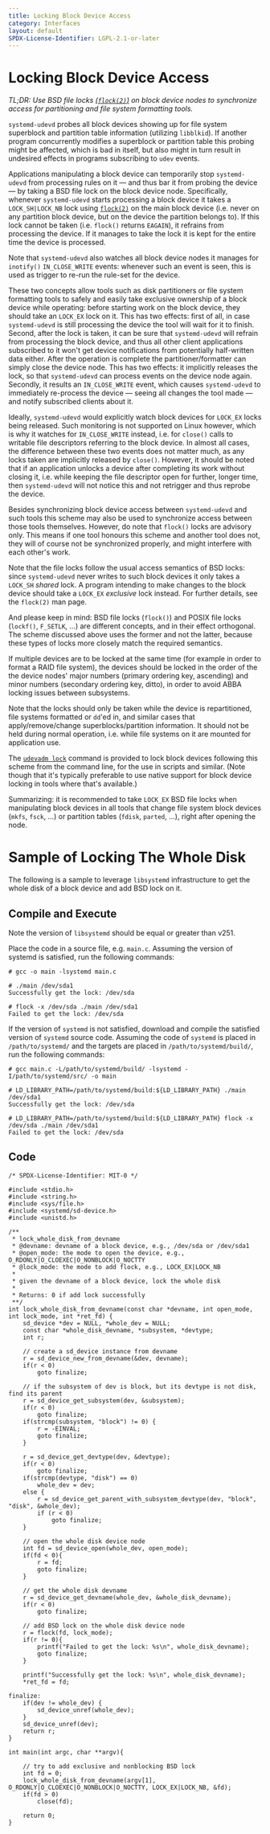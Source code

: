 ```yaml
---
title: Locking Block Device Access
category: Interfaces
layout: default
SPDX-License-Identifier: LGPL-2.1-or-later
---
```


# Locking Block Device Access

*TL;DR: Use BSD file locks
[(`flock(2)`)](https://man7.org/linux/man-pages/man2/flock.2.html) on block
device nodes to synchronize access for partitioning and file system formatting
tools.*

`systemd-udevd` probes all block devices showing up for file system superblock
and partition table information (utilizing `libblkid`). If another program
concurrently modifies a superblock or partition table this probing might be
affected, which is bad in itself, but also might in turn result in undesired
effects in programs subscribing to `udev` events.

Applications manipulating a block device can temporarily stop `systemd-udevd`
from processing rules on it — and thus bar it from probing the device — by
taking a BSD file lock on the block device node. Specifically, whenever
`systemd-udevd` starts processing a block device it takes a `LOCK_SH|LOCK_NB`
lock using [`flock(2)`](https://man7.org/linux/man-pages/man2/flock.2.html) on
the main block device (i.e. never on any partition block device, but on the
device the partition belongs to). If this lock cannot be taken (i.e. `flock()`
returns `EAGAIN`), it refrains from processing the device. If it manages to take
the lock it is kept for the entire time the device is processed.

Note that `systemd-udevd` also watches all block device nodes it manages for
`inotify()` `IN_CLOSE_WRITE` events: whenever such an event is seen, this is
used as trigger to re-run the rule-set for the device.

These two concepts allow tools such as disk partitioners or file system
formatting tools to safely and easily take exclusive ownership of a block
device while operating: before starting work on the block device, they should
take an `LOCK_EX` lock on it. This has two effects: first of all, in case
`systemd-udevd` is still processing the device the tool will wait for it to
finish. Second, after the lock is taken, it can be sure that `systemd-udevd`
will refrain from processing the block device, and thus all other client
applications subscribed to it won't get device notifications from potentially
half-written data either. After the operation is complete the
partitioner/formatter can simply close the device node. This has two effects:
it implicitly releases the lock, so that `systemd-udevd` can process events on
the device node again. Secondly, it results an `IN_CLOSE_WRITE` event, which
causes `systemd-udevd` to immediately re-process the device — seeing all
changes the tool made — and notify subscribed clients about it.

Ideally, `systemd-udevd` would explicitly watch block devices for `LOCK_EX`
locks being released. Such monitoring is not supported on Linux however, which
is why it watches for `IN_CLOSE_WRITE` instead, i.e. for `close()` calls to
writable file descriptors referring to the block device. In almost all cases,
the difference between these two events does not matter much, as any locks
taken are implicitly released by `close()`. However, it should be noted that if
an application unlocks a device after completing its work without closing it,
i.e. while keeping the file descriptor open for further, longer time, then
`systemd-udevd` will not notice this and not retrigger and thus reprobe the
device.

Besides synchronizing block device access between `systemd-udevd` and such
tools this scheme may also be used to synchronize access between those tools
themselves. However, do note that `flock()` locks are advisory only. This means
if one tool honours this scheme and another tool does not, they will of course
not be synchronized properly, and might interfere with each other's work.

Note that the file locks follow the usual access semantics of BSD locks: since
`systemd-udevd` never writes to such block devices it only takes a `LOCK_SH`
*shared* lock. A program intending to make changes to the block device should
take a `LOCK_EX` *exclusive* lock instead. For further details, see the
`flock(2)` man page.

And please keep in mind: BSD file locks (`flock()`) and POSIX file locks
(`lockf()`, `F_SETLK`, …) are different concepts, and in their effect
orthogonal. The scheme discussed above uses the former and not the latter,
because these types of locks more closely match the required semantics.

If multiple devices are to be locked at the same time (for example in order to
format a RAID file system), the devices should be locked in the order of the
the device nodes' major numbers (primary ordering key, ascending) and minor
numbers (secondary ordering key, ditto), in order to avoid ABBA locking issues
between subsystems.

Note that the locks should only be taken while the device is repartitioned,
file systems formatted or `dd`'ed in, and similar cases that
apply/remove/change superblocks/partition information. It should not be held
during normal operation, i.e. while file systems on it are mounted for
application use.

The [`udevadm
lock`](https://www.freedesktop.org/software/systemd/man/udevadm.html) command
is provided to lock block devices following this scheme from the command line,
for the use in scripts and similar. (Note though that it's typically preferable
to use native support for block device locking in tools where that's
available.)

Summarizing: it is recommended to take `LOCK_EX` BSD file locks when
manipulating block devices in all tools that change file system block devices
(`mkfs`, `fsck`, …) or partition tables (`fdisk`, `parted`, …), right after
opening the node.

# Sample of Locking The Whole Disk

The following is a sample to leverage `libsystemd` infrastructure to get the whole disk of a block device and add BSD lock on it.

## Compile and Execute
Note the version of `libsystemd` should be equal or greater than v251.

Place the code in a source file, e.g. `main.c`. Assuming the version of systemd is satisfied, run the following commands:
```
# gcc -o main -lsystemd main.c

# ./main /dev/sda1
Successfully get the lock: /dev/sda

# flock -x /dev/sda ./main /dev/sda1
Failed to get the lock: /dev/sda
```

If the version of `systemd` is not satisfied, download and compile the satisfied version of `systemd` source code. Assuming the code of `systemd` is placed in `/path/to/systemd/` and the targets are placed in `/path/to/systemd/build/`, run the following commands:
```
# gcc main.c -L/path/to/systemd/build/ -lsystemd -I/path/to/systemd/src/ -o main

# LD_LIBRARY_PATH=/path/to/systemd/build:${LD_LIBRARY_PATH} ./main /dev/sda1
Successfully get the lock: /dev/sda

# LD_LIBRARY_PATH=/path/to/systemd/build:${LD_LIBRARY_PATH} flock -x /dev/sda ./main /dev/sda1
Failed to get the lock: /dev/sda
```

## Code
```
/* SPDX-License-Identifier: MIT-0 */

#include <stdio.h>
#include <string.h>
#include <sys/file.h>
#include <systemd/sd-device.h>
#include <unistd.h>

/**
 * lock_whole_disk_from_devname
 * @devname: devname of a block device, e.g., /dev/sda or /dev/sda1
 * @open_mode: the mode to open the device, e.g., O_RDONLY|O_CLOEXEC|O_NONBLOCK|O_NOCTTY
 * @lock_mode: the mode to add flock, e.g., LOCK_EX|LOCK_NB
 *
 * given the devname of a block device, lock the whole disk
 *
 * Returns: 0 if add lock successfully
 **/
int lock_whole_disk_from_devname(const char *devname, int open_mode, int lock_mode, int *ret_fd) {
    sd_device *dev = NULL, *whole_dev = NULL;
    const char *whole_disk_devname, *subsystem, *devtype;
    int r;

    // create a sd_device instance from devname
    r = sd_device_new_from_devname(&dev, devname);
    if(r < 0)
        goto finalize;

    // if the subsystem of dev is block, but its devtype is not disk, find its parent
    r = sd_device_get_subsystem(dev, &subsystem);
    if(r < 0)
        goto finalize;
    if(strcmp(subsystem, "block") != 0) {
        r = -EINVAL;
        goto finalize;
    }

    r = sd_device_get_devtype(dev, &devtype);
    if(r < 0)
        goto finalize;
    if(strcmp(devtype, "disk") == 0)
        whole_dev = dev;
    else {
        r = sd_device_get_parent_with_subsystem_devtype(dev, "block", "disk", &whole_dev);
        if (r < 0)
            goto finalize;
    }

    // open the whole disk device node
    int fd = sd_device_open(whole_dev, open_mode);
    if(fd < 0){
        r = fd;
        goto finalize;
    }

    // get the whole disk devname
    r = sd_device_get_devname(whole_dev, &whole_disk_devname);
    if(r < 0)
        goto finalize;

    // add BSD lock on the whole disk device node
    r = flock(fd, lock_mode);
    if(r != 0){
        printf("Failed to get the lock: %s\n", whole_disk_devname);
        goto finalize;
    }

    printf("Successfully get the lock: %s\n", whole_disk_devname);
    *ret_fd = fd;

finalize:
    if(dev != whole_dev) {
        sd_device_unref(whole_dev);
    }
    sd_device_unref(dev);
    return r;
}

int main(int argc, char **argv){

    // try to add exclusive and nonblocking BSD lock
    int fd = 0;
    lock_whole_disk_from_devname(argv[1], O_RDONLY|O_CLOEXEC|O_NONBLOCK|O_NOCTTY, LOCK_EX|LOCK_NB, &fd);
    if(fd > 0)
        close(fd);

    return 0;
}
```